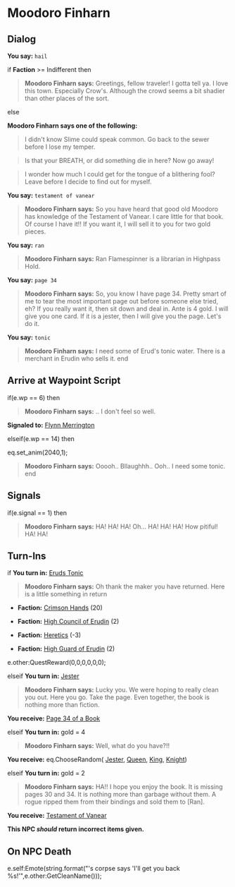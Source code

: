 # Moodoro Finharn
## Dialog

**You say:** `hail`



if **Faction** >= Indifferent then 




>**Moodoro Finharn says:** Greetings, fellow traveler! I gotta tell ya. I love this town. Especially Crow's. Although the crowd seems a bit shadier than other places of the sort.


else



**Moodoro Finharn says one of the following:**

>I didn't know Slime could speak common. Go back to the sewer before I lose my temper.

>Is that your BREATH, or did something die in here? Now go away!

>I wonder how much I could get for the tongue of a blithering fool? Leave before I decide to find out for myself.




**You say:** `testament of vanear`



>**Moodoro Finharn says:** So you have heard that good old Moodoro has knowledge of the Testament of Vanear. I care little for that book. Of course I have it!! If you want it, I will sell it to you for two gold pieces.

**You say:** `ran`



>**Moodoro Finharn says:** Ran Flamespinner is a librarian in Highpass Hold.

**You say:** `page 34`



>**Moodoro Finharn says:** So, you know I have page 34. Pretty smart of me to tear the most important page out before someone else tried, eh? If you really want it, then sit down and deal in. Ante is 4 gold. I will give you one card. If it is a jester, then I will give you the page. Let's do it.

**You say:** `tonic`



>**Moodoro Finharn says:** I need some of Erud's tonic water. There is a merchant in Erudin who sells it.
end

## Arrive at Waypoint Script

if(e.wp == 6) then


>**Moodoro Finharn says:** <urp>.. I don't feel so well.


**Signaled to:**  [Flynn Merrington](/npc/2091)

elseif(e.wp == 14) then


eq.set_anim(2040,1);


>**Moodoro Finharn says:** Ooooh.. Bllaughhh.. Ooh.. I need some tonic.
end

## Signals


if(e.signal == 1) then


>**Moodoro Finharn says:** HA! HA! HA! Oh...  <burp> HA!  HA!  HA! How pitiful! HA! HA!




## Turn-Ins




if **You turn in:** [Eruds Tonic](/item/13118)


>**Moodoro Finharn says:** Oh thank the maker you have returned. Here is a little something in return





* __Faction:__ [Crimson Hands](/faction/233) (20)


* __Faction:__ [High Council of Erudin](/faction/266) (2)


* __Faction:__ [Heretics](/faction/265) (-3)


* __Faction:__ [High Guard of Erudin](/faction/267) (2)


e.other:QuestReward(0,0,0,0,0,0);

elseif **You turn in:** [Jester](/item/13994)


>**Moodoro Finharn says:** Lucky you. We were hoping to really clean you out. Here you go. Take the page. Even together, the book is nothing more than fiction.


 **You receive:**  [Page 34 of a Book](/item/13836) 

elseif **You turn in:** gold = 4


>**Moodoro Finharn says:** Well, what do you have?!!


 **You receive:** eq.ChooseRandom( [Jester](/item/13994), [Queen](/item/13993), [King](/item/13992), [Knight](/item/13995)) 

elseif **You turn in:** gold = 2


>**Moodoro Finharn says:** HA!! I hope you enjoy the book. It is missing pages 30 and 34. It is nothing more than garbage without them. A rogue ripped them from their bindings and sold them to [Ran].


 **You receive:**  [Testament of Vanear](/item/17918) 

**This NPC *should* return incorrect items given.**

## On NPC Death

e.self:Emote(string.format("'s corpse says 'I'll get you back %s!'",e.other:GetCleanName()));